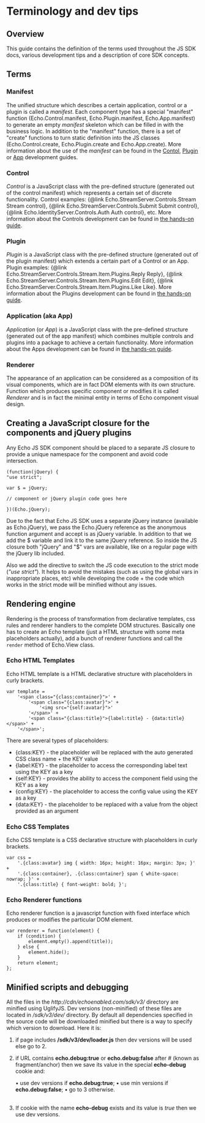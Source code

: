 # Terminology and dev tips

## Overview

This guide contains the definition of the terms used throughout the JS SDK docs, various development tips and a description of core SDK concepts.

## Terms

### Manifest

The unified structure which describes a certain application, control or a plugin is called a *manifest*. Each component type has a special "manifest" function (Echo.Control.manifest, Echo.Plugin.manifest, Echo.App.manifest) to generate an empty *manifest* skeleton which can be filled in with the business logic. In addition to the "manifest" function, there is a set of "create" functions to turn static definition into the JS classes (Echo.Control.create, Echo.Plugin.create and Echo.App.create). More information about the use of the *manifest* can be found in the [Contol](#!/guide/how_to_develop_control), [Plugin](#!/guide/how_to_develop_plugin) or [App](#!/guide/how_to_develop_app) development guides.

### Control

*Control* is a JavaScript class with the pre-defined structure (generated out of the control manifest) which represents a certain set of discrete functionality. Control examples: {@link Echo.StreamServer.Controls.Stream Stream control}, {@link Echo.StreamServer.Controls.Submit Submit control}, {@link Echo.IdentityServer.Controls.Auth Auth control}, etc. More information about the Controls development can be found in [the hands-on guide](#!/guide/how_to_develop_control).

### Plugin

*Plugin* is a JavaScript class with the pre-defined structure (generated out of the plugin manifest) which extends a certain part of a Control or an App. Plugin examples: {@link Echo.StreamServer.Controls.Stream.Item.Plugins.Reply Reply}, {@link Echo.StreamServer.Controls.Stream.Item.Plugins.Edit Edit}, {@link Echo.StreamServer.Controls.Stream.Item.Plugins.Like Like}. More information about the Plugins development can be found in [the hands-on guide](#!/guide/how_to_develop_plugin).

### Application (aka App)

*Application* (or *App*) is a JavaScript class with the pre-defined structure (generated out of the app manifest) which combines multiple controls and plugins into a package to achieve a certain functionality. More information about the Apps development can be found in [the hands-on guide](#!/guide/how_to_develop_app).

### Renderer

The appearance of an application can be considered as a composition of its visual components, which are in fact DOM elements with its own structure. Function which produces specific component or modifies it is called *Renderer* and is in fact the minimal entity in terms of Echo component visual design.

## Creating a JavaScript closure for the components and jQuery plugins

Any Echo JS SDK component should be placed to a separate JS closure to provide a unique namespace for the component and avoid code intersection.

	(function(jQuery) {
	"use strict";

	var $ = jQuery;

	// component or jQuery plugin code goes here

	})(Echo.jQuery);

Due to the fact that Echo JS SDK uses a separate jQuery instance (available as Echo.jQuery), we pass the Echo.jQuery reference as the anonymous function argument and accept is as jQuery variable. In addition to that we add the $ variable and link it to the same jQuery reference. So inside the JS closure both "jQuery" and "$" vars are available, like on a regular page with the jQuery lib included.

Also we add the directive to switch the JS code execution to the strict mode (*"use strict"*). It helps to avoid the mistakes (such as using the global vars in inappropriate places, etc) while developing the code + the code which works in the strict mode will be minified without any issues.

## Rendering engine

Rendering is the process of transformation from declarative templates, css rules and renderer handlers to the complete DOM structures. Basically one has to create an Echo template (just a HTML structure with some meta placeholders actually), add a bunch of renderer functions and call the `render` method of Echo.View class.

### Echo HTML Templates

Echo HTML template is a HTML declarative structure with placeholders in curly brackets.

	var template =
		'<span class="{class:container}">' +
			'<span class="{class:avatar}">' +
				'<img src="{self:avatar}">'
			'</span>' +
			'<span class="{class:title}">{label:title} - {data:title}</span>' +
		'</span>';


There are several types of placeholders:

+ {class:KEY} - the placeholder will be replaced with the auto generated CSS class name + the KEY value
+ {label:KEY} - the placeholder to access the corresponding label text using the KEY as a key
+ {self:KEY}  - provides the ability to access the component field using the KEY as a key
+ {config:KEY} - the placeholder to access the config value using the KEY as a key
+ {data:KEY} - the placeholder to be replaced with a value from the object provided as an argument

### Echo CSS Templates

Echo CSS template is a CSS declarative structure with placeholders in curly brackets.

	var css = 
		'.{class:avatar} img { width: 16px; height: 16px; margin: 3px; }' +
		'.{class:container}, .{class:container} span { white-space: nowrap; }' +
		'.{class:title} { font-weight: bold; }';

### Echo Renderer functions

Echo renderer function is a javascript function with fixed interface which produces or modifies the particular DOM element.

	var renderer = function(element) {
		if (condition) {
			element.empty().append(title));
		} else {
			element.hide();
		}
		return element;
	};

## Minified scripts and debugging

All the files in the _http://cdn/echoenabled.com/sdk/v3/_ directory are minified using UglifyJS. Dev versions (non-minified) of these files are located in _/sdk/v3/dev/_ directory.
By default all dependencies specified in the source code will be downloaded minified but there is a way to specify which version to download. Here it is:

1. if page includes **/sdk/v3/dev/loader.js** then dev versions will be used else go to 2.
2. if URL contains **echo.debug:true** or **echo.debug:false** after # (known as fragment/anchor) then we save its value in the special **echo-debug** cookie and:

    &bull; use dev versions if **echo.debug:true**;
    &bull; use min versions if **echo.debug:false**;
    &bull; go to 3 otherwise.<br><br>

3. If cookie with the name **echo-debug** exists and its value is _true_ then we use dev versions.
